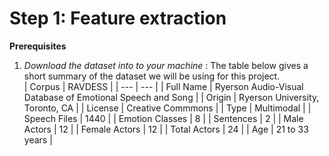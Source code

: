 # Step 1: Feature extraction

**Prerequisites**

1. *Download the dataset into to your machine* : The table below gives a short summary of the dataset we will be using for this project.\
| Corpus |  RAVDESS |
| --- | --- |
| Full Name | Ryerson Audio-Visual Database of Emotional Speech and Song |
| Origin | Ryerson University, Toronto, CA |
| License | Creative Commmons |
| Type | Multimodal |
| Speech Files | 1440 |
| Emotion Classes | 8 |
| Sentences | 2 |
| Male Actors | 12 |
| Female Actors | 12 |
| Total Actors | 24 |
| Age | 21 to 33 years |
